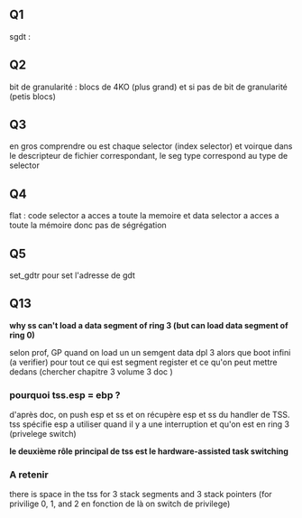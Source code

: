 ## Q1
sgdt : 


## Q2 
bit de granularité : blocs de 4KO (plus grand) et si pas de bit de granularité (petis blocs)

## Q3
en gros comprendre ou est chaque selector (index selector) et voirque dans le descripteur de fichier correspondant, le seg type correspond au type de selector

## Q4
flat : code selector a acces a toute la memoire et data selector a acces a toute la mémoire donc pas de ségrégation 

## Q5
set_gdtr pour set l'adresse de gdt

## Q13
**why ss can't load a data segment of ring 3 (but can load data segment of ring 0)**

selon prof, GP quand on load un un semgent data dpl 3 alors que boot infini (a verifier)
pour tout ce qui est segment register et ce qu'on peut mettre dedans (chercher chapitre 3 volume 3 doc )

### pourquoi tss.esp = ebp ?
d'après doc, on push esp et ss et on récupère esp et ss du handler de TSS. 
tss spécifie esp a utiliser quand il y a une interruption et qu'on est en ring 3 (privelege switch)

**le deuxième rôle principal de tss est le hardware-assisted task switching**

### A retenir
there is space in the tss for 3 stack segments and 3 stack pointers (for privilige 0, 1, and 2 en fonction de là on switch de privilege)